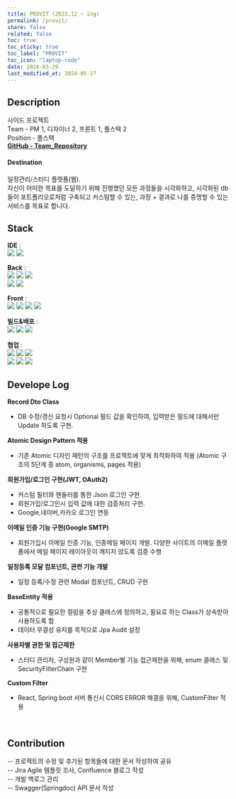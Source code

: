 ```yaml
---
title: PROVIT (2023.12 ~ ing)
permalink: /provit/
share: false
related: false
toc: true
toc_sticky: true
toc_label: "PROVIT"
toc_icon: "laptop-code"
date: 2024-03-29
last_modified_at: 2024-05-27
---
```


## Description

사이드 프로젝트  
Team - PM 1, 디자이너 2, 프론트 1, 풀스택 2  
Position - 풀스택  
**[GitHub - Team_Repository](https://github.com/orgs/PROVIT-TEAM/repositories)**

#### Destination

일정관리/스터디 플랫폼(웹).  
자신이 어떠한 목표를 도달하기 위해 진행했던 모든 과정들을 시각화하고, 시각화된 db들이 포트폴리오로처럼 구축되고 커스텀할 수 있는, 과정 + 결과로 나를 증명할 수 있는 서비스를 목표로 합니다.
<br>

## Stack

**IDE** :  
<img src="https://img.shields.io/badge/Intelij-white?style=flat&logo=intellijidea&logoColor=000000">
<img src="https://img.shields.io/badge/Visual_Studio_Code-white?style=flat&logo=visualstudiocode&logoColor=007ACC">

**Back** :  
<img src="https://img.shields.io/badge/Spring_Boot_3.2.5-white?style=flat&logo=springboot&logoColor=6DB33F">
<img src="https://img.shields.io/badge/JDK_17-white?style=flat&logo=openjdk&logoColor=000000">
<img src="https://img.shields.io/badge/JPA_Hibernate-white?style=flat&logo=hibernate&logoColor=59666C">  
<img src="https://img.shields.io/badge/MySQL-4479A1?style=flat&logo=mysql&logoColor=white">
<img src="https://img.shields.io/badge/H2_Database-blue?style=flat">

**Front** :  
<img src="https://img.shields.io/badge/React-232023.svg?style=flat&logo=react&logoColor=#61DAFB">
<img src="https://img.shields.io/badge/Recoil-232023?style=flat&logo=recoil&logoColor=#3578E5">
<img src="https://img.shields.io/badge/TypeScript-3178C6?style=flat&logo=typescript&logoColor=white">
<img src="https://img.shields.io/badge/Styled_Component-232023?style=flat&logo=styledcomponents&logoColor=#DB7093">

**빌드&배포** :  
<img src="https://img.shields.io/badge/Gradle-white?style=flat&logo=gradle&logoColor=02303A">
<img src="https://img.shields.io/badge/Jenkins-D24939.svg?style=flat&logo=jenkins&logoColor=white">
<img src="https://img.shields.io/badge/Amazon_Web_Services-232F3E.svg?style=flat&logo=amazon-aws&logoColor=white">

**협업** :  
<img src="https://img.shields.io/badge/GitHub-232023?style=flat&logo=github&logoColor=#181717">
<img src="https://img.shields.io/badge/Swagger-232023?style=flat&logo=swagger&logoColor=#85EA2D">
<img src="https://img.shields.io/badge/Figma-232023?style=flat&logo=figma&logoColor=F24E1E">  
<img src="https://img.shields.io/badge/Slack-232023?style=flat&logo=slack&logoColor=4A154B">
<img src="https://img.shields.io/badge/Jira-0052CC?style=flat&logo=jira&logoColor=white">
<img src="https://img.shields.io/badge/Confluence-172B4D?style=flat&logo=confluence&logoColor=white">
<br>

## Develope Log

**Record Dto Class**

- DB 수정/갱신 요청시 Optional 필드 값을 확인하여, 입력받은 필드에 대해서만 Update 하도록 구현.

**Atomic Design Pattern 적용**

- 기존 Atomic 디자인 패턴의 구조를 프로젝트에 맞게 최적화하여 적용
  (Atomic 구조의 5단계 중 atom, organisms, pages 적용)

**회원가입/로그인 구현(JWT, OAuth2)**

- 커스텀 필터와 핸들러를 통한 Json 로그인 구현.
- 회원가입/로그인시 입력 값에 대한 검증처리 구현.
- Google,네이버,카카오 로그인 연동

**이메일 인증 기능 구현(Google SMTP)**

- 회원가입시 이메일 인증 기능, 인증메일 페이지 개발.
  다양한 사이트의 이메일 플랫폼에서 메일 페이지 레이아웃이 깨지지 않도록 검증 수행

**일정등록 모달 컴포넌트, 관련 기능 개발**

- 일정 등록/수정 관련 Modal 컴포넌트, CRUD 구현

**BaseEntity 적용**

- 공통적으로 필요한 컬럼을 추상 클래스에 정의하고, 필요로 하는 Class가 상속받아 사용하도록 함
- 데이터 무결성 유지를 목적으로 Jpa Audit 설정

**사용자별 권한 및 접근제한**

- 스터디 관리자, 구성원과 같이 Member별 기능 접근제한을 위해, enum 클래스 및 SecurityFilterChain 구현

**Custom Filter**

- React, Spring boot 서버 통신시 CORS ERROR 해결을 위해, CustomFilter 적용

<br>

## Contribution

-- 프로젝트의 수정 및 추가된 항목들에 대한 문서 작성하여 공유  
-- Jira Agile 템플릿 조사, Confluence 블로그 작성  
-- 개발 백로그 관리  
-- Swagger(Springdoc) API 문서 작성
